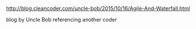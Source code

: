 http://blog.cleancoder.com/uncle-bob/2015/10/16/Agile-And-Waterfall.html

blog by Uncle Bob referencing another coder
